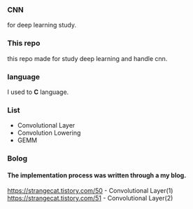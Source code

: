 ### CNN
for deep learning study.

### This repo
this repo made for study deep learning and handle cnn.

### language
I used to <strong>C</strong> language.

### List
- Convolutional Layer
- Convolution Lowering
- GEMM

### Bolog
#### The implementation process was written through a my blog.
https://strangecat.tistory.com/50 - Convolutional Layer(1)
https://strangecat.tistory.com/51 - Convolutional Layer(2)
